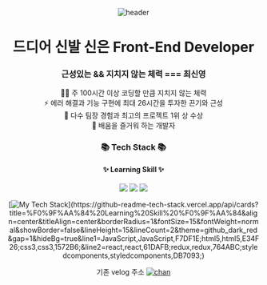 <div align="center">


![header](https://capsule-render.vercel.app/api?type=waving&color=00cec9&text=Welcome!&height=200&&animation=fadeIn&fontAlign=70&&desc=from.front-chan&&descAlign=43&&descAlignY=56)

# 드디어 신발 신은 Front-End Developer
### 근성있는 && 지치지 않는 체력 === 최신영

🏃🏻 주 100시간 이상 코딩할 만큼 지치지 않는 체력  
⚡ 에러 해결과 기능 구현에 최대 26시간을 투자한 끈기와 근성  
🥇 다수 팀장 경험과 최고의 프로젝트 1위 상 수상  
🤩 배움을 즐거워 하는 개발자  

  ### <b>📚 Tech Stack 📚</b>
  
  #### ✨ Learning Skill ✨
  
  <img src="https://img.shields.io/badge/html5-E34F26?style=flat&logo=html5&logoColor=white">
  <img src="https://img.shields.io/badge/css3-1572B6?style=flat&logo=css3&logoColor=white">
  <img src="https://img.shields.io/badge/JavaScript-F7DF1E?style=flat&logo=JavaScript&logoColor=black">

  
  
  
[![My Tech Stack](https://github-readme-tech-stack.vercel.app/api/cards?title=%F0%9F%AA%84%20Learning%20Skill%20%F0%9F%AA%84&titleColor=%23ffffff&align=center&titleAlign=center&borderRadius=1&fontSize=15&fontWeight=normal&showBorder=false&lineHeight=15&lineCount=2&theme=github_dark_red&gap=1&hideBg=true&line1=JavaScript,JavaScript,F7DF1E;html5,html5,E34F26;css3,css3,1572B6;&line2=react,react,61DAFB;redux,redux,764ABC;styledcomponents,styledcomponents,DB7093;)](https://github-readme-tech-stack.vercel.app/api/cards?title=%F0%9F%AA%84%20Learning%20Skill%20%F0%9F%AA%84&align=center&titleAlign=center&borderRadius=1&fontSize=15&fontWeight=normal&showBorder=false&lineHeight=15&lineCount=2&theme=github_dark_red&gap=1&hideBg=true&line1=JavaScript,JavaScript,F7DF1E;html5,html5,E34F26;css3,css3,1572B6;&line2=react,react,61DAFB;redux,redux,764ABC;styledcomponents,styledcomponents,DB7093;)

  
기존 velog 주소 [![chan](https://img.shields.io/badge/chan-0D918F.svg?&style=flat&for-the-badge&logo=javascript&logoColor=black)](https://velog.io/@channn02)

<!--
<img alt="Html" src ="https://img.shields.io/badge/내용-배경색상6자리.svg?&style=for-the-badge&logo=icon이름&logoColor=로고색상"/>

<img alt="Html" src ="https://img.shields.io/badge/adidas-40AEF0.svg?&style=for-the-badge&logo=adidas&logoColor=black"/> -->

</div>
